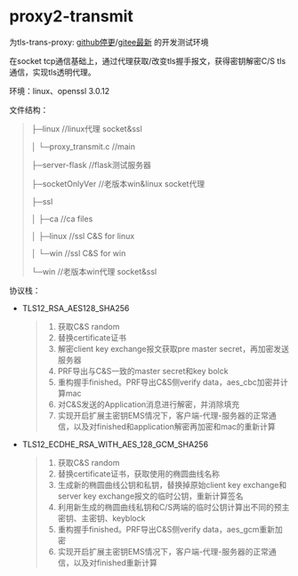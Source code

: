 # proxy2-transmit

为tls-trans-proxy: [github停更](https://github.com/lrioxh/tls-trans-proxy)/[gitee最新](https://gitee.com/lrioxh/tls_proxy) 的开发测试环境

在socket tcp通信基础上，通过代理获取/改变tls握手报文，获得密钥解密C/S tls通信，实现tls透明代理。

环境：linux、openssl 3.0.12


文件结构：

> ├─linux	//linux代理 socket&ssl
>
> │  └─proxy_transmit.c	//main 
>
> ├─server-flask	//flask测试服务器
>
> ├─socketOnlyVer	//老版本win&linux socket代理
>
> ├─ssl
>
> │  ├─ca	//ca files
>
> │  ├─linux	//ssl C&S for linux 
>
> │  └─win	//ssl C&S for win
>
> └─win	//老版本win代理 socket&ssl

协议栈：

- TLS12_RSA_AES128_SHA256

  > 1. 获取C&S random
  > 2. 替换certificate证书
  > 3. 解密client key exchange报文获取pre master secret，再加密发送服务器
  > 4. PRF导出与C&S一致的master secret和key bolck
  > 5. 重构握手finished。PRF导出C&S侧verify data，aes_cbc加密并计算mac
  > 6. 对C&S发送的Application消息进行解密，并消除填充
  > 7. 实现开启扩展主密钥EMS情况下，客户端-代理-服务器的正常通信，以及对finished和application解密再加密和mac的重新计算

- TLS12_ECDHE_RSA_WITH_AES_128_GCM_SHA256

  > 1. 获取C&S random
  > 2. 替换certificate证书，获取使用的椭圆曲线名称
  > 3. 生成新的椭圆曲线公钥和私钥，替换掉原始client key exchange和server key exchange报文的临时公钥，重新计算签名
  > 4. 利用新生成的椭圆曲线私钥和C/S两端的临时公钥计算出不同的预主密钥、主密钥、keyblock
  > 5. 重构握手finished。PRF导出C&S侧verify data，aes_gcm重新加密
  > 6. 实现开启扩展主密钥EMS情况下，客户端-代理-服务器的正常通信，以及对finished重新计算

